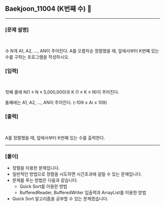 ## Baekjoon_11004 (K번째 수) 🚀
___


### **[문제 설명]**
<br>

수 N개 A1, A2, ..., AN이 주어진다. A를 오름차순 정렬했을 때, 앞에서부터 K번째 있는 수를 구하는 프로그램을 작성하시오.


### **[입력]**
<br>

첫째 줄에 N(1 ≤ N ≤ 5,000,000)과 K (1 ≤ K ≤ N)이 주어진다.

둘째에는 A1, A2, ..., AN이 주어진다. (-109 ≤ Ai ≤ 109)

### **[출력]**
<br>

A를 정렬했을 때, 앞에서부터 K번째 있는 수를 출력한다.

___


### **[풀이]**
- 정렬을 이용한 문제입니다.
- 일반적인 방법으로 정렬을 시도하면 시간초과에 걸릴 수 있는 문제입니다.
- 문제를 푸는 방법은 다음과 같습니다.
  - Quick Sort를 이용한 방법
  - BufferedReader, BufferedWriter 입출력과 ArrayList를 이용한 방법
- Quick Sort 알고리즘을 공부할 수 있는 문제였습니다.

 